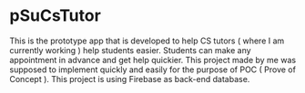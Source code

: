 # pSuCsTutor
This is the prototype app that is developed to help CS tutors ( where I am currently working ) help students easier. Students can make any appointment in advance and get help quickier.
This project made by me was supposed to implement quickly and easily for the purpose of POC ( Prove of Concept ). This project is using Firebase as back-end database.
